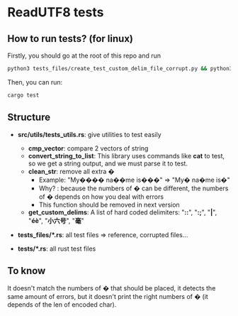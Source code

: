 # ReadUTF8 tests

## How to run tests? (for linux)

Firstly, you should go at the root of this repo and run
```sh
python3 tests_files/create_test_custom_delim_file_corrupt.py && python3 tests_files/create_test_custom_delim_file.py
```

Then, you can run:
```sh
cargo test
```

## Structure

- **src/utils/tests_utils.rs**: give utilities to test easily
    - **cmp_vector**: compare 2 vectors of string
    - **convert_string_to_list**: This library uses commands like **cat** to test, so we get a string output, and we must parse it to test.
    - **clean_str**: remove all extra �
        - Example: "My���� na��me is���" => "My� na�me is�"
        - Why? : because the numbers of � can be different, the numbers of � depends on how you deal with errors
        - This function should be removed in next version
    - **get_custom_delims**: A list of hard coded delimiters: "**::**", "**:;**", "**|**", "**éè**", "**小六号**", "**毫**"

- **tests_files/\*.rs**: all test files => reference, corrupted files...

- **tests/\*.rs**: all rust test files

## To know

It doesn't match the numbers of � that should be placed, it detects the same amount of errors, but it doesn't print the right numbers of � (it depends of the len of encoded char).